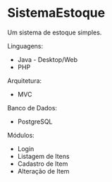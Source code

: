 # SistemaEstoque

Um sistema de estoque simples.

Linguagens:

 - Java - Desktop/Web
 - PHP

Arquitetura:

 - MVC
 
 Banco de Dados:

 - PostgreSQL
 
 
Módulos:

 - Login
 - Listagem de Itens
 - Cadastro de Item
 - Alteração de Item
